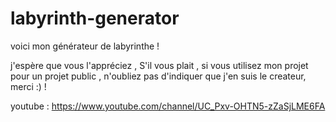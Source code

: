 # labyrinth-generator
voici mon générateur de labyrinthe !

j'espère que vous l'appréciez ,
S'il vous plait , si vous utilisez mon projet pour un projet public , n'oubliez pas d'indiquer que j'en suis le createur, merci :) !

youtube :
https://www.youtube.com/channel/UC_Pxv-OHTN5-zZaSjLME6FA
